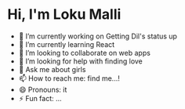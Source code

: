 # Hi, I'm Loku Malli

- 🔭 I’m currently working on Getting Dil's status up 
- 🌱 I’m currently learning React
- 👯 I’m looking to collaborate on web apps
- 🤔 I’m looking for help with finding love
- 💬 Ask me about girls
- 📫 How to reach me: find me...!
- 😄 Pronouns: it
- ⚡ Fun fact: ...

